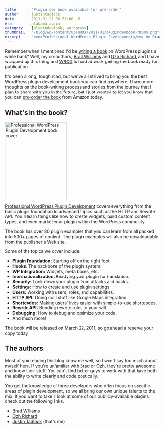 ```yaml
---
title     : "Plugin dev book available for pre-order"
author    : justintadlock
date      : 2011-01-21 06:57:00 -5
era       : alabama-again
category  : [plugindevbook, wordpress]
thumbnail : "/blog/wp-content/uploads/2011/01/plugindevbook-thumb.png"
excerpt   : "<em>Professional WordPress Plugin Development</em> by Brad Williams, Ozh Richard, and Justin Tadlock (me) is now available for pre-order on Amazon.com."
---
```


Remember when I mentioned I'd be <a href="http://justintadlock.com/archives/2010/09/01/realizing-a-dream-writing-a-wordpress-book" title="Realizing a dream: Writing a WordPress book">writing a book</a> on WordPress plugins a while back?  Well, my co-authors, <a href="http://www.strangework.com/2011/01/18/professional-wordpress-plugin-development-available-for-presale-on-amazon/" title="Professional WordPress Plugin Development Available for Presale on Amazon">Brad Williams</a> and <a href="http://planetozh.com/blog/" title="Planet Ozh">Ozh Richard</a>, and I have wrapped up this thing and <a href="http://wrox.com" title="WROX">WROX</a> is hard at work getting the book ready for publication.

It's been a long, tough road, but we've all strived to bring you the best WordPress plugin development book you can find anywhere.  I have more thoughts on the book-writing process and stories from the journey that I plan to share with you in the future, but I just wanted to let you know that you can <a href="http://www.amazon.com/gp/product/0470916222?ie=UTF8&amp;tag=justtadl-20&amp;linkCode=as2&amp;camp=1789&amp;creative=9325&amp;creativeASIN=0470916222" title="Pre-order 'Professional WordPress Plugin Development' from Amazon.com">pre-order the book</a> from Amazon today.

## What's in the book?

<a href="http://www.amazon.com/gp/product/0470916222?ie=UTF8&amp;tag=justtadl-20&amp;linkCode=as2&amp;camp=1789&amp;creative=9325&amp;creativeASIN=0470916222" title="Pre-order 'Professional WordPress Plugin Development' from Amazon.com"><img src="http://justintadlock.com/blog/wp-content/uploads/2011/01/plugindevbook-alt.png" alt="Professional WordPress Plugin Development book cover" title="Professional WordPress Plugin Development" width="200" height="251" class="alignright size-full wp-image-2665" /></a>

<a href="http://www.amazon.com/gp/product/0470916222?ie=UTF8&amp;tag=justtadl-20&amp;linkCode=as2&amp;camp=1789&amp;creative=9325&amp;creativeASIN=0470916222" title="Pre-order 'Professional WordPress Plugin Development' from Amazon.com">Professional WordPress Plugin Development</a> covers everything from the basic plugin foundation to advanced topics such as the HTTP and Rewrite API.  You'll learn things like how to create widgets, build custom content types, and even market your plugin within the WordPress community.

The book has over 80 plugin examples that you can learn from all packed into 500+ pages of content.  The plugin examples will also be downloadable from the publisher's Web site.

Some of the topics we cover include:

<ul>
	<li><strong>Plugin Foundation:</strong>  Starting off on the right foot.</li>
	<li><strong>Hooks:</strong>  The backbone of the plugin system.</li>
	<li><strong>WP Integration:</strong>  Widgets, meta boxes, etc.</li>
	<li><strong>Internationalization:</strong>  Readying your plugin for translation.</li>
	<li><strong>Security:</strong>  Lock down your plugin from attacks and hacks.</li>
	<li><strong>Settings:</strong>  How to create and use plugin settings.</li>
	<li><strong>Users:</strong>  Working with users, roles, and capabilities.</li>
	<li><strong>HTTP API:</strong>  Doing cool stuff like Google Maps integration.</li>
	<li><strong>Shortcodes:</strong>  Making users' lives easier with simple-to-use shortcodes.</li>
	<li><strong>Rewrite API:</strong>  Bending rewrite rules to your will.</li>
	<li><strong>Debugging:</strong>  How to debug and optimize your code.</li>
	<li>And much more!</li>
</ul>

The book will be released on March 22, 2011, so go ahead a reserve your copy today.

## The authors

Most of you reading this blog know me well, so I won't say too much about myself here.  If you're unfamiliar with Brad or Ozh, they're pretty awesome and know their stuff.  You can't find better guys to work with that have both the ability to write clearly and code poetically.

You get the knowledge of three developers who often focus on specific areas of plugin development, so we all bring our own unique talents to the mix.  If you want to take a look at some of our publicly-available plugins, check out the following links.

<ul>
	<li><a href="http://wordpress.org/extend/plugins/profile/williamsba1" title="Brad Williams' plugins">Brad Williams</a></li>
	<li><a href="http://wordpress.org/extend/plugins/profile/ozh" title="Ozh Richard's plugins">Ozh Richard</a></li>
	<li><a href="http://wordpress.org/extend/plugins/profile/greenshady" title="Justin Tadlock's plugins">Justin Tadlock</a> (that's me)</li>
</ul>
